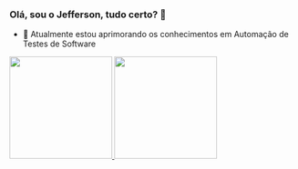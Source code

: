 ### Olá, sou o Jefferson, tudo certo? 👋

- 🌱 Atualmente estou aprimorando os conhecimentos em Automação de Testes de Software
<div>
   <a href="https://github.com/brazjeffe01">
     <img height="180em" src="https://github-readme-stats.vercel.app/api?username=brazjeffe01&show_icons=true&theme=dark&include_all_commits=true&count_private=true" />
     <img height="180em" src="https://github-readme-stats.vercel.app/api/top-langs/?username=brazjeffe01&layout=compact&langs_count=16&theme=dark" />
</div>
